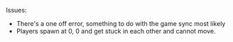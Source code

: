Issues:
- There's a one off error, something to do with the game sync most likely
- Players spawn at 0, 0 and get stuck in each other and cannot move.

